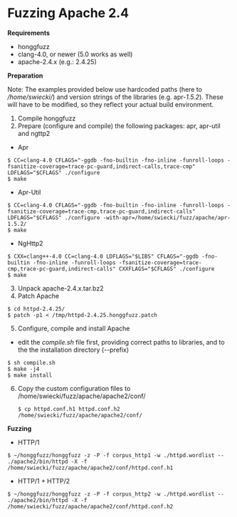 # Fuzzing Apache 2.4 #

**Requirements**

  * honggfuzz
  * clang-4.0, or newer (5.0 works as well)
  * apache-2.4.x (e.g.: 2.4.25)

**Preparation**

Note: The examples provided below use hardcoded paths (here to _/home/swiecki/_) and
version strings of the libraries (e.g. apr-_1.5.2_). These will have to be modified, so they reflect your actual build environment.

1. Compile honggfuzz
2. Prepare (configure and compile) the following packages: apr, apr-util and ngttp2
  * Apr
  ```
  $ CC=clang-4.0 CFLAGS="-ggdb -fno-builtin -fno-inline -funroll-loops -fsanitize-coverage=trace-pc-guard,indirect-calls,trace-cmp" LDFLAGS="$CFLAGS" ./configure
  $ make
  ```
  * Apr-Util
  ```
  $ CC=clang-4.0 CFLAGS="-ggdb -fno-builtin -fno-inline -funroll-loops -fsanitize-coverage=trace-cmp,trace-pc-guard,indirect-calls" LDFLAGS="$CFLAGS" ./configure -with-apr=/home/swiecki/fuzz/apache/apr-1.5.2/
  $ make
  ```
  * NgHttp2
  ```
  $ CXX=clang++-4.0 CC=clang-4.0 LDFLAGS="$LIBS" CFLAGS="-ggdb -fno-builtin -fno-inline -funroll-loops -fsanitize-coverage=trace-cmp,trace-pc-guard,indirect-calls" CXXFLAGS="$CFLAGS" ./configure
  $ make
  ```
3. Unpack apache-2.4.x.tar.bz2
4. Patch Apache

  ```
  $ cd httpd-2.4.25/
  $ patch -p1 < /tmp/httpd-2.4.25.honggfuzz.patch
  ```
5. Configure, compile and install Apache

  * edit the _compile.sh_ file first, providing correct paths to libraries, and
    to the the installation directory (--prefix)
  ```
  $ sh compile.sh
  $ make -j4
  $ make install
  ```
6. Copy the custom configuration files to /home/swiecki/fuzz/apache/apache2/conf/

   ```
   $ cp httpd.conf.h1 httpd.conf.h2 /home/swiecki/fuzz/apache/apache2/conf/
   ```

**Fuzzing**

  * HTTP/1

```
$ ~/honggfuzz/honggfuzz -z -P -f corpus_http1 -w ./httpd.wordlist -- ./apache2/bin/httpd -X -f /home/swiecki/fuzz/apache/apache2/conf/httpd.conf.h1
```

  * HTTP/1 + HTTP/2

```
$ ~/honggfuzz/honggfuzz -z -P -f corpus_http2 -w ./httpd.wordlist -- ./apache2/bin/httpd -X -f /home/swiecki/fuzz/apache/apache2/conf/httpd.conf.h2
```
